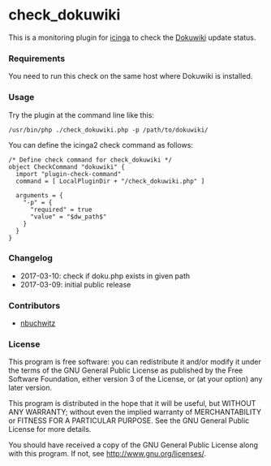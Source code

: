 # check_dokuwiki

This is a monitoring plugin for [icinga](https://www.icinga.com) to check the [Dokuwiki](https://www.dokuwiki.org) update status.


### Requirements
You need to run this check on the same host where Dokuwiki is installed.


### Usage
Try the plugin at the command line like this:
```
/usr/bin/php ./check_dokuwiki.php -p /path/to/dokuwiki/
```

You can define the icinga2 check command as follows:
```
/* Define check command for check_dokuwiki */
object CheckCommand "dokuwiki" {
  import "plugin-check-command"
  command = [ LocalPluginDir + "/check_dokuwiki.php" ]

  arguments = {
    "-p" = {
      "required" = true
      "value" = "$dw_path$"
    }
  }
}
```


### Changelog
* 2017-03-10: check if doku.php exists in given path
* 2017-03-09: initial public release


### Contributors
* [nbuchwitz](https://github.com/nbuchwitz)


### License
This program is free software: you can redistribute it and/or modify it under the terms of the GNU General Public License as published by the Free Software Foundation, either version 3 of the License, or (at your option) any later version.

This program is distributed in the hope that it will be useful, but WITHOUT ANY WARRANTY; without even the implied warranty of MERCHANTABILITY or FITNESS FOR A PARTICULAR PURPOSE.  See the GNU General Public License for more details.

You should have received a copy of the GNU General Public License along with this program.  If not, see http://www.gnu.org/licenses/.
